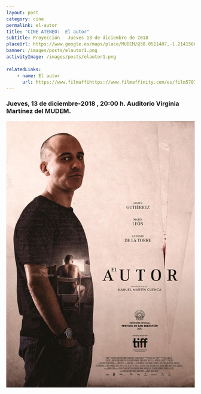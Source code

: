 ```yaml
---
layout: post
category: cine
permalink: el-autor
title: "CINE ATENEO:  El autor"
subtitle: Proyección - Jueves 13 de diciembre de 2018
placeUrl: https://www.google.es/maps/place/MUDEM/@38.0511487,-1.2141566,15z/data=!4m5!3m4!1s0x0:0xde6031502e1b4fbc!8m2!3d38.0511487!4d-1.2141566
banner: /images/posts/elautor1.png
activityImage: /images/posts/elautor1.png

relatedLinks: 
    - name: El autor
      url: https://www.filmaffihttps://www.filmaffinity.com/es/film570753.htmlnity.com/es/film141446.html
---
```


### Jueves, 13 de diciembre-2018 , 20:00 h. Auditorio Virginia Martínez del MUDEM.


![cartel](/images/posts/elautor1.png)
